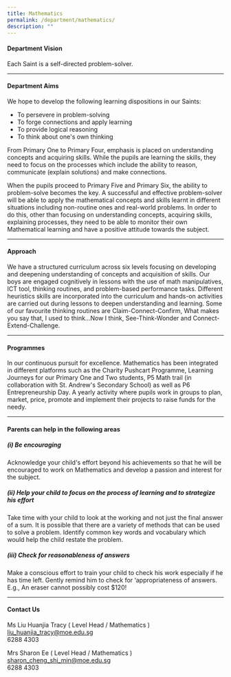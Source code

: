 ```yaml
---
title: Mathematics
permalink: /department/mathematics/
description: ""
---
```

#### Department Vision

Each Saint is a self-directed problem-solver.

* * *

#### Department Aims

We hope to develop the following learning dispositions in our Saints:

*   To persevere in problem-solving
*   To forge connections and apply learning
*   To provide logical reasoning
*   To think about one's own thinking

From Primary One to Primary Four, emphasis is placed on understanding concepts and acquiring skills. While the pupils are learning the skills, they need to focus on the processes which include the ability to reason, communicate (explain solutions) and make connections.

When the pupils proceed to Primary Five and Primary Six, the ability to problem-solve becomes the key. A successful and effective problem-solver will be able to apply the mathematical concepts and skills learnt in different situations including non-routine ones and real-world problems. In order to do this, other than focusing on understanding concepts, acquiring skills, explaining processes, they need to be able to monitor their own Mathematical learning and have a positive attitude towards the subject.

* * *

#### Approach

We have a structured curriculum across six levels focusing on developing and deepening understanding of concepts and acquisition of skills. Our boys are engaged cognitively in lessons with the use of math manipulatives, ICT tool, thinking routines, and problem-based performance tasks. Different heuristics skills are incorporated into the curriculum and hands-on activities are carried out during lessons to deepen understanding and learning. Some of our favourite thinking routines are Claim-Connect-Confirm, What makes you say that, I used to think…Now I think, See-Think-Wonder and Connect-Extend-Challenge.

* * *

#### Programmes

In our continuous pursuit for excellence. Mathematics has been integrated in different platforms such as the Charity Pushcart Programme, Learning Journeys for our Primary One and Two students, P5 Math trail (in collaboration with St. Andrew's Secondary School) as well as P6 Entrepreneurship Day. A yearly activity where pupils work in groups to plan, market, price, promote and implement their projects to raise funds for the needy.


* * *

#### Parents can help in the following areas

##### (i) Be encouraging

Acknowledge your child's effort beyond his achievements so that he will be encouraged to work on Mathematics and develop a passion and interest for the subject.

##### (ii) Help your child to focus on the process of learning and to strategize his effort

Take time with your child to look at the working and not just the final answer of a sum. It is possible that there are a&nbsp;variety of methods&nbsp;that can be used to solve a problem. Identify common key words and vocabulary which would help the child restate the problem.

##### (iii) Check for reasonableness of answers

Make a conscious effort to train your child to check his work especially if he has time left. Gently remind him to check for ‘appropriateness of answers. E.g., An eraser cannot possibly cost $120!
* * *

#### Contact Us

Ms Liu Huanjia Tracy ( Level Head / Mathematics )
<br>liu_huanjia_tracy@moe.edu.sg
<br>6288 4303

Mrs Sharon Ee​ ( Level Head / Mathematics )
<br>sharon_cheng_shi_min@moe.edu.sg
<br>6288 4303